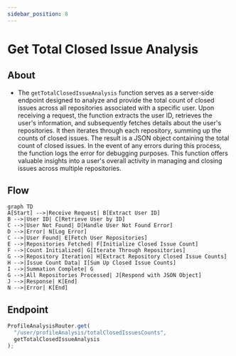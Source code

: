 ```yaml
---
sidebar_position: 8
---
```


# Get Total Closed Issue Analysis

## About

- The `getTotalClosedIssueAnalysis` function serves as a server-side endpoint designed to analyze and provide the total count of closed issues across all repositories associated with a specific user. Upon receiving a request, the function extracts the user ID, retrieves the user's information, and subsequently fetches details about the user's repositories. It then iterates through each repository, summing up the counts of closed issues. The result is a JSON object containing the total count of closed issues. In the event of any errors during this process, the function logs the error for debugging purposes. This function offers valuable insights into a user's overall activity in managing and closing issues across multiple repositories.

## Flow

```mermaid
graph TD
A[Start] -->|Receive Request| B[Extract User ID]
B -->|User ID| C[Retrieve User by ID]
C -->|User Not Found| D[Handle User Not Found Error]
D -->|Error| N[Log Error]
C -->|User Found| E[Fetch User Repositories]
E -->|Repositories Fetched| F[Initialize Closed Issue Count]
F -->|Count Initialized| G[Iterate Through Repositories]
G -->|Repository Iteration| H[Extract Repository Closed Issue Counts]
H -->|Issue Count Data| I[Sum Up Closed Issue Counts]
I -->|Summation Complete| G
G -->|All Repositories Processed| J[Respond with JSON Object]
J -->|Response| K[End]
N -->|Error| K[End]
```

## Endpoint

```javascript title="Routes/Analysis/profileAnalysis.router.js"
ProfileAnalysisRouter.get(
  "/user/profileAnalysis/totalClosedIssuesCounts",
  getTotalClosedIssueAnalysis
);
```
